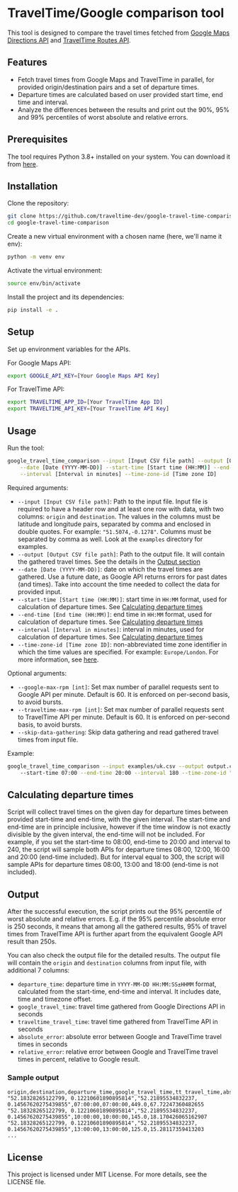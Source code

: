 # TravelTime/Google comparison tool

This tool is designed to compare the travel times fetched from 
[Google Maps Directions API](https://developers.google.com/maps/documentation/directions/get-directions) 
and [TravelTime Routes API](https://docs.traveltime.com/api/reference/routes).

## Features

- Fetch travel times from Google Maps and TravelTime in parallel, for provided origin/destination pairs and a set 
    of departure times.
- Departure times are calculated based on user provided start time, end time and interval.  
- Analyze the differences between the results and print out the 90%, 95% and 99% percentiles of worst absolute and relative errors.

## Prerequisites

The tool requires Python 3.8+ installed on your system. You can download it from [here](https://www.python.org/downloads/).

## Installation

Clone the repository:
```bash
git clone https://github.com/traveltime-dev/google-travel-time-comparison.git
cd google-travel-time-comparison
```

Create a new virtual environment with a chosen name (here, we'll name it env):
```bash
python -m venv env
```

Activate the virtual environment:
```bash
source env/bin/activate
```

Install the project and its dependencies:
```bash
pip install -e .
```

## Setup
Set up environment variables for the APIs.

For Google Maps API:

```bash
export GOOGLE_API_KEY=[Your Google Maps API Key]
```

For TravelTime API:
```bash
export TRAVELTIME_APP_ID=[Your TravelTime App ID]
export TRAVELTIME_API_KEY=[Your TravelTime API Key]
```

## Usage
Run the tool:
```bash
google_travel_time_comparison --input [Input CSV file path] --output [Output CSV file path] \
    --date [Date (YYYY-MM-DD)] --start-time [Start time (HH:MM)] --end-time [End time (HH:MM)] \
    --interval [Interval in minutes] --time-zone-id [Time zone ID] 
```
Required arguments:
- `--input [Input CSV file path]`: Path to the input file. Input file is required to have a header row and at least one 
    row with data, with two columns: `origin` and `destination`.
    The values in the columns must be latitude and longitude pairs, separated 
    by comma and enclosed in double quotes. For example: `"51.5074,-0.1278"`. Columns must be separated by comma as well.
    Look at the `examples` directory for examples. 
- `--output [Output CSV file path]`: Path to the output file. It will contain the gathered travel times. 
  See the details in the [Output section](#output)
- `--date [Date (YYYY-MM-DD)]`: date on which the travel times are gathered. Use a future date, as Google API returns
  errors for past dates (and times). Take into account the time needed to collect the data for provided input.
- `--start-time [Start time (HH:MM)]`: start time in `HH:MM` format, used for calculation of departure times.
  See [Calculating departure times](#calculating-departure-times)
- `--end-time [End time (HH:MM)]`: end time in `HH:MM` format, used for calculation of departure times.
  See [Calculating departure times](#calculating-departure-times)
- `--interval [Interval in minutes]`: interval in minutes, used for calculation of departure times. 
   See [Calculating departure times](#calculating-departure-times)
- `--time-zone-id [Time zone ID]`: non-abbreviated time zone identifier in which the time values are specified. 
  For example: `Europe/London`. For more information, see [here](https://en.wikipedia.org/wiki/List_of_tz_database_time_zones).



Optional arguments:
- `--google-max-rpm [int]`: Set max number of parallel requests sent to Google API per minute. Default is 60. 
  It is enforced on per-second basis, to avoid bursts.
- `--traveltime-max-rpm [int]`: Set max number of parallel requests sent to TravelTime API per minute. Default is 60.
  It is enforced on per-second basis, to avoid bursts.
- `--skip-data-gathering`: Skip data gathering and read gathered travel times from input file.

Example:

```bash
google_travel_time_comparison --input examples/uk.csv --output output.csv --date 2023-09-20 \google_travel_time
    --start-time 07:00 --end-time 20:00 --interval 180 --time-zone-id "Europe/London"
```

## Calculating departure times
Script will collect travel times on the given day for departure times between provided start-time and end-time, with the
given interval. The start-time and end-time are in principle inclusive, however if the time window is not exactly divisible by the 
given interval, the end-time will not be included. For example, if you set the start-time to 08:00, end-time to 20:00 
and interval to 240, the script will sample both APIs for departure times 08:00, 12:00, 16:00 and 20:00 (end-time 
included). But for interval equal to 300, the script will sample APIs for departure times 08:00, 13:00 and 18:00 (end-time 
is not included).

## Output
After the successful execution, the script prints out the 95% percentile of worst absolute and relative errors. E.g. if
the 95% percentile absolute error is 250 seconds, it means that among all the gathered results, 95% of travel times from 
TravelTime API is further apart from the equivalent Google API result than 250s. 

You can also check the output file for the detailed results. 
The output file will contain the `origin` and `destination` columns from input file, with additional 7 columns: 
  - `departure_time`: departure time in `YYYY-MM-DD HH:MM:SS±HHMM` format, calculated from the start-time, end-time and interval.
    It includes date, time and timezone offset.
  - `google_travel_time`: travel time gathered from Google Directions API in seconds
  - `traveltime_travel_time`: travel time gathered from TravelTime API in seconds
  - `absolute_error`: absolute error between Google and TravelTime travel times in seconds
  - `relative_error`: relative error between Google and TravelTime travel times in percent, relative to Google result.

### Sample output
```csv
origin,destination,departure_time,google_travel_time,tt_travel_time,absolute_error,relative_error
"52.18328265122799, 0.12210601890895814","52.21895534832237, 0.14567620275439855",07:00:00,07:00:00,449.0,67.72247360482655
"52.18328265122799, 0.12210601890895814","52.21895534832237, 0.14567620275439855",10:00:00,10:00:00,145.0,18.170426065162907
"52.18328265122799, 0.12210601890895814","52.21895534832237, 0.14567620275439855",13:00:00,13:00:00,125.0,15.28117359413203
...
```

## License
This project is licensed under MIT License. For more details, see the LICENSE file.
